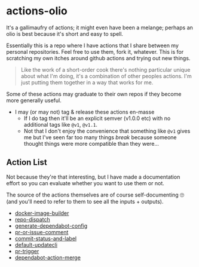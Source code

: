 # actions-olio

It's a gallimaufry of actions; it might even have been a melange; perhaps an olio is best because it's short and easy to spell.

Essentially this is a repo where I have actions that I share between my personal repositories. Feel free to use them, fork it, whatever. This is for scratching my own itches around github actions and trying out new things.

> Like the work of a short-order cook there's nothing particular unique about what I'm doing, it's a combination of other peoples actions. I'm just putting them together in a way that works for me.

Some of these actions may graduate to their own repos if they become more generally useful.

- I may (or may not) tag & release these actions en-masse
  - If I do tag then it'll be an explicit semver (v1.0.0 etc) with no additional tags like `@v1`, `@v1.1`.
  - Not that I don't enjoy the convenience that something like `@v1` gives me but I've seen far too many things _break_ because someone thought things were more compatible than they were...

## Action List

Not because they're that interesting, but I have made a documentation effort so you can evaluate whether you want to use them or not.

The source of the actions themselves are of course self-documenting :roll_eyes: (and you'll need to refer to them to see all the inputs + outputs).

- [docker-image-builder](./docker-image-builder/README.md)
- [repo-dispatch](./repo-dispatch/README.md)
- [generate-dependabot-config](./generate-dependabot-config/README.md)
- [pr-or-issue-comment](./pr-or-issue-comment/README.md)
- [commit-status-and-label](./commit-status-and-label/README.md)
- [default-updatecli](./default-updatecli/README.md)
- [pr-trigger](./pr-trigger/README.md)
- [dependabot-action-merge](./dependabot-action-merge/README.md)
